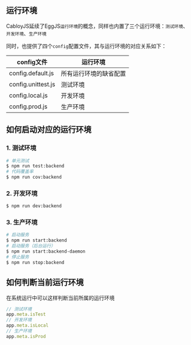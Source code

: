 ## 运行环境

CabloyJS延续了EggJS`运行环境`的概念，同样也内置了三个运行环境：`测试环境`、`开发环境`、`生产环境`

同时，也提供了四个`config`配置文件，其与运行环境的对应关系如下：

|config文件|运行环境|
|--|--|
|config.default.js|所有运行环境的缺省配置|
|config.unittest.js|测试环境|
|config.local.js|开发环境|
|config.prod.js|生产环境|

## 如何启动对应的运行环境

### 1. 测试环境

``` bash
# 单元测试
$ npm run test:backend
# 代码覆盖率
$ npm run cov:backend
``` 

### 2. 开发环境

``` bash
$ npm run dev:backend
``` 

### 3. 生产环境

``` bash
# 启动服务
$ npm run start:backend
# 启动服务（后台运行）
$ npm run start:backend-daemon
# 停止服务
$ npm run stop:backend
```

## 如何判断当前运行环境

在系统运行中可以这样判断当前所属的运行环境

``` javascript
// 测试环境
app.meta.isTest
// 开发环境
app.meta.isLocal
// 生产环境
app.meta.isProd
```
